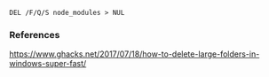 ```
DEL /F/Q/S node_modules > NUL
```

### References
https://www.ghacks.net/2017/07/18/how-to-delete-large-folders-in-windows-super-fast/
